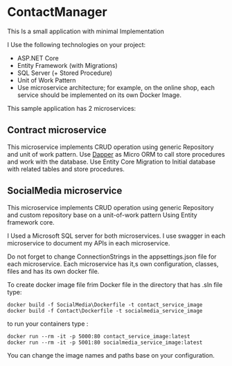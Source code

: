 # ContactManager
This Is a small application with minimal Implementation

I Use the following technologies on your project:

- ASP.NET Core
- Entity Framework (with Migrations)
- SQL Server (+ Stored Procedure)
- Unit of Work Pattern
- Use microservice architecture; for example, on the online shop, each service should be implemented on its own Docker Image.

This sample application has 2 microservices:
## Contract microservice
This microservice implements CRUD operation using generic Repository and unit of work pattern.
Use [Dapper](https://dapper-tutorial.net/) as Micro ORM to call store procedures and work with the database.
Use Entity Core Migration to Initial database with related tables and store procedures.

## SocialMedia microservice
This microservice implements CRUD operation using generic Repository and custom repository base on a unit-of-work pattern Using Entity framework core.

I Used a Microsoft SQL server for both microservices.
I use swagger in each microservice to document my APIs in each microservice.

Do not forget to change  ConnectionStrings in the appsettings.json file for each microservice.
Each microservice has it,s own configuration, classes, files and has its own docker file.

To  create docker image file frim Docker file in the directory that has .sln file type:
```
docker build -f SocialMedia\Dockerfile -t contact_service_image
docker build -f Contact\Dockerfile -t socialmedia_service_image
```
to run your containers type :
```
docker run --rm -it -p 5000:80 contact_service_image:latest
docker run --rm -it -p 5001:80 socialmedia_service_image:latest
```
You can change the image names and paths base on your configuration.

